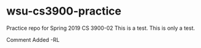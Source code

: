 # wsu-cs3900-practice
Practice repo for Spring 2019 CS 3900-02
This is a test. This is only a test.

Comment Added -RL